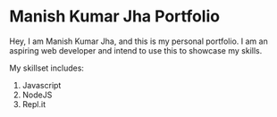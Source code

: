 # Manish Kumar Jha Portfolio

Hey, I am Manish Kumar Jha, and this is my personal portfolio.
I am an aspiring web developer and intend to use this to showcase my skills.

My skillset includes:

1. Javascript
1. NodeJS
1. Repl.it
